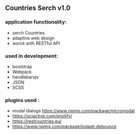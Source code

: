 ## **Countries Serch v1.0**

### application functionality:

- serch Countries
- adaptive web design
- worck with RESTful API

### used in development:

- bootstrap
- Webpack
- handlebarsjs
- JSON
- SCSS

### plugins used :

- modal dialogs https://www.npmjs.com/package/micromodal
- https://sciactive.com/pnotify/
- https://restcountries.eu/
- https://www.npmjs.com/package/lodash.debounce
